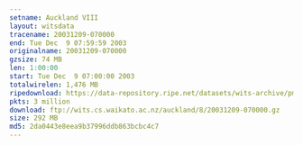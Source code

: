 ```yaml
---
setname: Auckland VIII
layout: witsdata
tracename: 20031209-070000
end: Tue Dec  9 07:59:59 2003
originalname: 20031209-070000
gzsize: 74 MB
len: 1:00:00
start: Tue Dec  9 07:00:00 2003
totalwirelen: 1,476 MB
ripedownload: https://data-repository.ripe.net/datasets/wits-archive/pma/long/auck/8//20031209-070000.gz
pkts: 3 million
download: ftp://wits.cs.waikato.ac.nz/auckland/8/20031209-070000.gz
size: 292 MB
md5: 2da0443e8eea9b37996ddb863bcbc4c7
---
```

